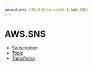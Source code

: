 ```yaml
---
permalink: /48.0.0/eu-south-1/AWS/SNS/
---
```


# AWS.SNS



* [Subscription](Subscription.md)
* [Topic](Topic.md)
* [TopicPolicy](TopicPolicy.md)